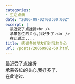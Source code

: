 ```yaml
---
categories:
- 生活点滴
date: "2006-09-02T00:00:00Z"
excerpt: |
  最近受了点挫折<br />
  承蒙各位的关心,我好多了.<br />
  在此谢过....
title: 感谢各位朋友们对我的关心
url: /posts/20060902-60.html
---
```

最近受了点挫折  
承蒙各位的关心,我好多了.  
在此谢过.